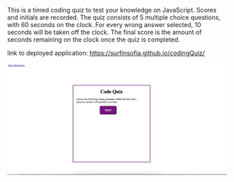 This is a timed coding quiz to test your knowledge on JavaScript.
Scores and initials are recorded.
The quiz consists of 5 multiple choice questions, with 60 seconds on the clock.
For every wrong answer selected, 10 seconds will be taken off the clock.
The final score is the amount of seconds remaining on the clock once the quiz is completed.

link to deployed application:
https://surfinsofia.github.io/codingQuiz/


![screenshot](./assets/screenshot.png)